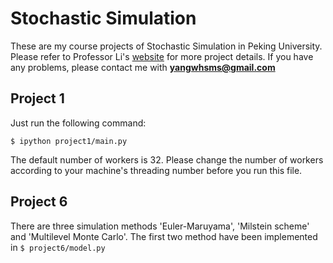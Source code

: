 # Stochastic Simulation
These are my course projects of Stochastic Simulation in Peking University. Please refer to Professor Li's [website](http://dsec.pku.edu.cn/~tieli/) for more project details. If you have any problems, please contact me with **yangwhsms@gmail.com**
## Project 1
Just run the following command:

`$ ipython project1/main.py`

The default number of workers is 32. Please change the number of workers according to your machine's threading number before you run this file.

## Project 6
There are three simulation methods 'Euler-Maruyama', 'Milstein scheme' and 'Multilevel Monte Carlo'. The first two method have been implemented in
`$ project6/model.py`
